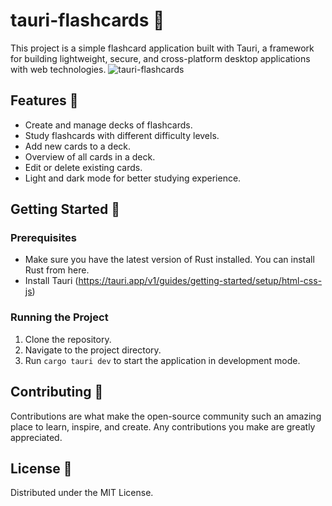 # tauri-flashcards 🚀

This project is a simple flashcard application built with Tauri, a framework for building lightweight, secure, and cross-platform desktop applications with web technologies.
![tauri-flashcards](https://github.com/Jo6a/tauri-flashcards/assets/18258350/6e5f3bc2-35a1-42ab-82ee-6ce0036325a4)

## Features 🌟
- Create and manage decks of flashcards.
- Study flashcards with different difficulty levels.
- Add new cards to a deck.
- Overview of all cards in a deck.
- Edit or delete existing cards.
- Light and dark mode for better studying experience.

## Getting Started 🏁

### Prerequisites
- Make sure you have the latest version of Rust installed. You can install Rust from here.
- Install Tauri (https://tauri.app/v1/guides/getting-started/setup/html-css-js)

### Running the Project
1. Clone the repository.
2. Navigate to the project directory.
3. Run `cargo tauri dev` to start the application in development mode.

## Contributing 🤝

Contributions are what make the open-source community such an amazing place to learn, inspire, and create. Any contributions you make are greatly appreciated.

## License 📄

Distributed under the MIT License.
